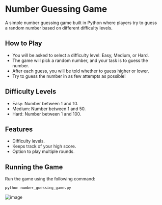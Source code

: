# Number Guessing Game

A simple number guessing game built in Python where players try to guess a random number based on different difficulty levels.

## How to Play
- You will be asked to select a difficulty level: Easy, Medium, or Hard.
- The game will pick a random number, and your task is to guess the number.
- After each guess, you will be told whether to guess higher or lower.
- Try to guess the number in as few attempts as possible!

## Difficulty Levels
- Easy: Number between 1 and 10.
- Medium: Number between 1 and 50.
- Hard: Number between 1 and 100.

## Features
- Difficulty levels.
- Keeps track of your high score.
- Option to play multiple rounds.

## Running the Game
Run the game using the following command:
```bash
python number_guessing_game.py
```
![image](https://github.com/user-attachments/assets/3bd1ffdd-87e6-45b1-9cfc-967d5aa5fb90)
